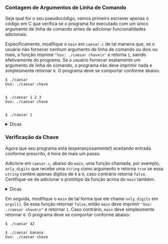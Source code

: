 ### Contagem de Argumentos de Linha de Comando

Seja qual for o seu pseudocódigo, vamos primeiro escrever apenas o código em C que verifica se o programa foi executado com um único argumento de linha de comando antes de adicionar funcionalidades adicionais.

Especificamente, modifique o `main` em `caesar.c` de tal maneira que, se o usuário não fornecer nenhum argumento de linha de comando ou dois ou mais, a função imprime `"Uso: ./caesar chave\n"` e retorna `1`, saindo efetivamente do programa. Se o usuário fornecer exatamente um argumento de linha de comando, o programa não deve imprimir nada e simplesmente retornar `0`. O programa deve se comportar conforme abaixo.

    $ ./caesar
    Uso: ./caesar chave


    $ ./caesar 1 2 3
    Uso: ./caesar chave


    $ ./caesar 1

<details><summary>Dicas</summary><ul>
  <li data-marker="*">Lembre-se que você pode imprimir com <code class="language-plaintext highlighter-rouge">printf</code>.</li>
  <li data-marker="*">Lembre-se de que uma função pode retornar um valor com <code class="language-plaintext highlighter-rouge">return</code>.</li>
  <li data-marker="*">Lembre-se de que <code class="language-plaintext highlighter-rouge">argc</code> contém o número de argumentos de linha de comando passados para um programa, além do próprio nome do programa.</li>
</ul></details>

### Verificação da Chave

Agora que seu programa está (esperançosamente!) aceitando entrada conforme prescrito, é hora de mais um passo.

Adicione em `caesar.c`, abaixo do `main`, uma função chamada, por exemplo, `only_digits` que recebe uma `string` como argumento e retorna `true` se essa `string` contém apenas dígitos de `0` a `9`, caso contrário retorna `false`. Certifique-se de adicionar o protótipo da função acima do `main` também.

<details><summary>Dicas</summary><ul>
  <li data-marker="*">É provável que você queira um protótipo como:
    <div class="language-c highlighter-rouge"><div class="highlight"><pre class="highlight"><code><span class="n">bool</span> <span class="nf">only_digits</span><span class="p">(</span><span class="n">string</span> <span class="n">s</span><span class="p">);</span>
</code></pre></div>    </div>
    <p>E certifique-se de incluir o `cs50.h` no topo do seu arquivo, para que o compilador reconheça a `string` (e o `bool`).</p>
  </li>
  <li data-marker="*">Lembre-se de que uma `string` é apenas uma matriz de `char`s.</li>
  <li data-marker="*">Lembre-se de que `strlen`, declarado em `string.h`, calcula o comprimento de uma `string`.</li>
  <li data-marker="*">Você pode achar `isdigit`, declarado em `ctype.h`, útil, conforme <a href="https://manual.cs50.io/">manual.cs50.io</a>. Mas observe que ele verifica apenas um `char` por vez!</li>
</ul></details>


Em seguida, modifique o `main` de tal forma que ele chame `only_digits` em `argv[1]`. Se essa função retornar `false`, então `main` deve imprimir `"Uso: ./caesar chave\n"` e retornar `1`. Caso contrário, `main` deve simplesmente retornar `0`. O programa deve se comportar conforme abaixo:

```
$ ./caesar 42
```
```
$ ./caesar banana
Uso: ./caesar chave
```